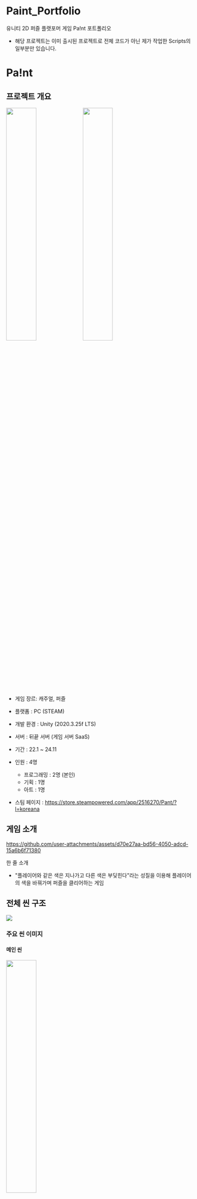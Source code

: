 # Paint_Portfolio
유니티 2D 퍼즐 플랫포머 게임 Pa!nt 포트폴리오

* 해당 프로젝트는 이미 출시된 프로젝트로 전체 코드가 아닌 제가 작업한 Scripts의 일부분만 있습니다.


# Pa!nt


## 프로젝트 개요

<img src = "https://github.com/user-attachments/assets/ddbb748a-d41e-4daf-9620-41d15d27f792" width = "40%" height = "40%"/>

<img src = "https://github.com/user-attachments/assets/6a0353f1-98da-422c-8429-bf71f36ed5ec" width = "40%" height = "40%"/>

* 게임 장르: 캐주얼, 퍼즐
* 플랫폼 : PC (STEAM)
* 개발 환경 : Unity (2020.3.25f LTS)
* 서버 : 뒤끝 서버 (게임 서버 SaaS)
* 기간 : 22.1 ~ 24.11
* 인원 : 4명
  - 프로그래밍 : 2명 (본인)
  - 기획 : 1명
  - 아트 : 1명

* 스팀 페이지 : https://store.steampowered.com/app/2516270/Pant/?l=koreana

## 게임 소개

https://github.com/user-attachments/assets/d70e27aa-bd56-4050-adcd-15a6b6f71380


한 줄 소개
- "플레이어와 같은 색은 지나가고 다른 색은 부딪힌다"라는 성질을 이용해 플레이어의 색을 바꿔가며 퍼즐을 클리어하는 게임


## 전체 씬 구조
<img src="https://github.com/user-attachments/assets/7d772814-a33c-4af8-a6f8-d3bf5d465b25" />


### 주요 씬 이미지

#### 메인 씬
<img src = "https://github.com/user-attachments/assets/ec4c8409-c6c2-4f11-9daa-0dc98d682275" width = 40% height = 40% />


#### 게임 플레이
<img src = "https://github.com/user-attachments/assets/eb8924fc-f140-4d27-9a09-5c089d3f6ffd" width = 40% height = 40% />

<img src = "https://github.com/user-attachments/assets/87f48318-36b9-4b5e-b817-4cbd02356579" width = 40% height = 40% />

<img src = "https://github.com/user-attachments/assets/f5cc1c51-01f1-4e56-8b18-b42459d2e7a9" width = 40% height = 40% />


#### 커스텀 레벨 에디터 제작 씬
<img src = "https://github.com/user-attachments/assets/abc4d4f5-07b0-43bd-a14e-299869758274" width = 40% height = 40% />

<img src = "https://github.com/user-attachments/assets/bef8ad33-b206-4924-aff0-44d322916821" width = 40% height = 40% />

#### 커스텀 레벨 에디터 관리 시스템 씬
<img src = "https://github.com/user-attachments/assets/e54977ec-bb4b-41e4-bc60-7be9010635ef" width = 40% height = 40%/>

<img src = "https://github.com/user-attachments/assets/a391d18a-85d3-4ce7-99f8-e1c398771b4d" width = 40% height = 40%/>

## 메인 게임 로직
<img src="https://github.com/user-attachments/assets/9b57469d-f6b9-401e-8fe7-2306d96f2485" />



## 담당 업무
### Player Data 관리 및 서버 연동
#### 인게임 데이터 Local Json 파일로 저장 (암호화)
#### 스팀 계정 연동
#### 유저 정보, 클리어 정보, 업적 달성 정보, 스테이지 플레이 로그, 커스텀 맵 데이터 등등 Read / Write

### 커스텀 레벨 에디터 제작 참여
#### 레벨 데이터 파일 json 관리
#### CRUD

SDK 연결
* Steamworks
* Google Play Games (현재 사용 X)
* 뒤끝 서버 (게임서버 SaaS)

Player 조작감 개선
* 점프 버퍼 타임, 코요테 타임

Scene 관리 및 유기적 연결
* 다중 씬이 열려 있을 때 예외 처리
* 인게임 내 카메라 전환 관리

Post Processing을 이용한 흑백 연출

최적화
* Sprite Atlas
* Addressable Asset System
* 카메라 및 스크립트 최적화

힌트 기능 제작

인트로 컷신 & 튜토리얼 제작

퍼즐 레벨 디자인 (44개)

UI / UX



## 스크립트 폴더 설명
- BackendServer
- LevelEditor
- LevelEditorManager
- Player
- PlayerData

각 담당업무별 세부 구현 사항 PPT처럼 표현 필요??
플레이어 조작감 개선 부분 움짤 추가 필요?

